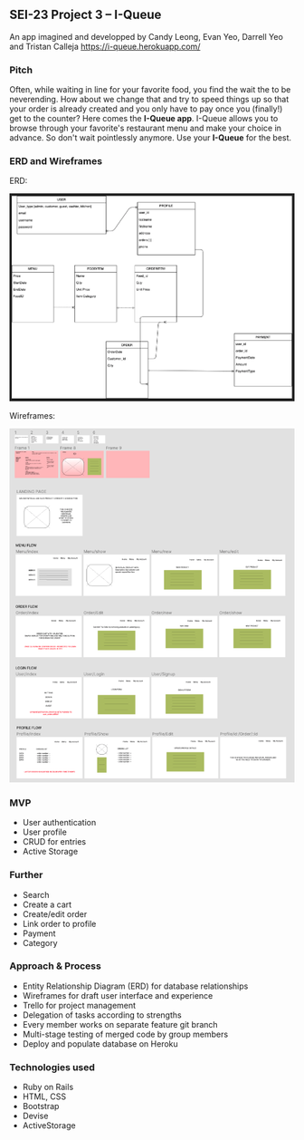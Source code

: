 ## SEI-23 Project 3 – I-Queue
An app imagined and developped by Candy Leong, Evan Yeo, Darrell Yeo and Tristan Calleja
https://i-queue.herokuapp.com/

### Pitch
Often, while waiting in line for your favorite food, you find the wait the to be neverending. How about we change that and try to speed things up so that your order is already created and you only have to pay once you (finally!) get to the counter?
Here comes the <strong>I-Queue app</strong>.
I-Queue allows you to browse through your favorite's restaurant menu and make your choice in advance.
So don't wait pointlessly anymore. Use your <strong>I-Queue</strong> for the best.

### ERD and Wireframes
ERD:

![ERD](app/assets/images/ERD.png)

Wireframes:

![wireframes Overview](app/assets/images/wireframes.png)

### MVP
- User authentication
- User profile
- CRUD for entries
- Active Storage

### Further
- Search
- Create a cart
- Create/edit order
- Link order to profile
- Payment
- Category

### Approach & Process
- Entity Relationship Diagram (ERD) for database relationships
- Wireframes for draft user interface and experience
- Trello for project management 
- Delegation of tasks according to strengths
- Every member works on separate feature git branch
- Multi-stage testing of merged code by group members
- Deploy and populate database on Heroku

### Technologies used
- Ruby on Rails
- HTML, CSS
- Bootstrap
- Devise
- ActiveStorage